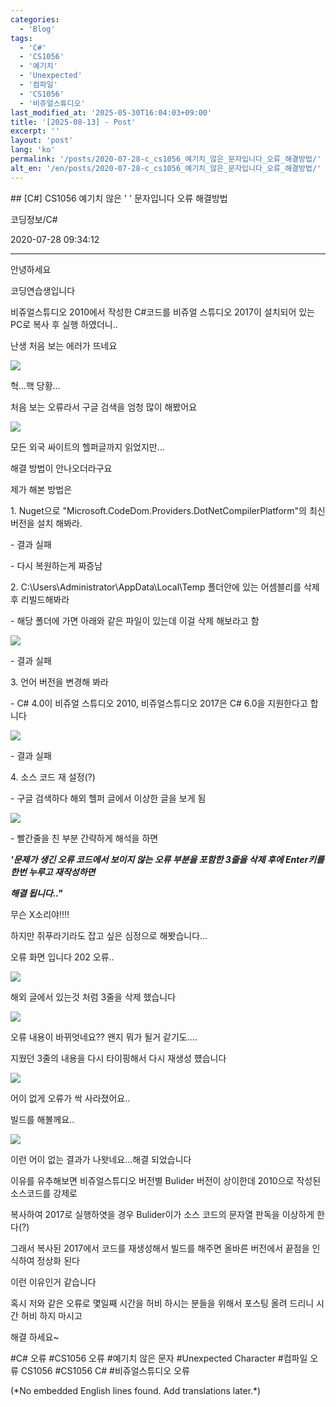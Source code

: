 ```yaml
---
categories:
  - 'Blog'
tags:
  - 'C#'
  - 'CS1056'
  - '예기치'
  - 'Unexpected'
  - '컴파일'
  - 'CS1056'
  - '비쥬얼스튜디오'
last_modified_at: '2025-05-30T16:04:03+09:00'
title: '[2025-08-13] - Post'
excerpt: ''
layout: 'post'
lang: 'ko'
permalink: '/posts/2020-07-28-c_cs1056_예기치_않은_문자입니다_오류_해결방법/'
alt_en: '/en/posts/2020-07-28-c_cs1056_예기치_않은_문자입니다_오류_해결방법/'
---
```


<div class="lang-panel lang-ko" lang="ko">
## [C#] CS1056 예기치 않은 ' ' 문자입니다 오류 해결방법

코딩정보/C#

2020-07-28 09:34:12

* * *

안녕하세요

코딩연습생입니다

비쥬얼스튜디오 2010에서 작성한 C#코드를 비쥬얼 스튜디오 2017이 설치되어 있는 PC로 복사 후 실행 하였더니..

난생 처음 보는 에러가 뜨네요

![](/assets/images/c_cs1056_예기치_않은_문자입니다_오류_해결방법/img.jpg)

헉...핵 당황...

처음 보는 오류라서 구글 검색을 엄청 많이 해봤어요

![](/assets/images/c_cs1056_예기치_않은_문자입니다_오류_해결방법/img.png)

모든 외국 싸이트의 헬퍼글까지 읽었지만...

해결 방법이 안나오더라구요

제가 해본 방법은

1\. Nuget으로 "Microsoft.CodeDom.Providers.DotNetCompilerPlatform"의 최신버전을 설치
해봐라.

\- 결과 실패

\- 다시 복원하는게 짜증남

2\. C:\Users\Administrator\AppData\Local\Temp 폴더안에 있는 어셈블리를 삭제후 리빌드해봐라

\- 해당 폴더에 가면 아래와 같은 파일이 있는데 이걸 삭제 해보라고 함

![](/assets/images/c_cs1056_예기치_않은_문자입니다_오류_해결방법/img_1.png)

\- 결과 실패

3\. 언어 버전을 변경해 봐라

\- C# 4.0이 비쥬얼 스튜디오 2010, 비쥬얼스튜디오 2017은 C# 6.0을 지원한다고 합니다

![](/assets/images/c_cs1056_예기치_않은_문자입니다_오류_해결방법/img_2.png)

\- 결과 실패

4\. 소스 코드 재 설정(?)

\- 구글 검색하다 해외 헬퍼 글에서 이상한 글을 보게 됨

![](/assets/images/c_cs1056_예기치_않은_문자입니다_오류_해결방법/img_3.png)

\- 빨간줄을 친 부분 간략하게 해석을 하면

**_'문제가 생긴 오류 코드에서 보이지 않는 오류 부분을 포함한 3줄을 삭제 후에 Enter키를 한번 누루고 재작성하면_**

**_해결 됩니다.."_**

무슨 X소리야!!!!

하지만 쥐푸라기라도 잡고 싶은 심정으로 해봣습니다...

오류 화면 입니다 202 오류..

![](/assets/images/c_cs1056_예기치_않은_문자입니다_오류_해결방법/img_4.png)

해외 글에서 있는것 처럼 3줄을 삭제 했습니다

![](/assets/images/c_cs1056_예기치_않은_문자입니다_오류_해결방법/img_5.png)

오류 내용이 바뀌엇네요?? 왠지 뭐가 될거 같기도....

지웠던 3줄의 내용을 다시 타이핑해서 다시 재생성 헀습니다

![](/assets/images/c_cs1056_예기치_않은_문자입니다_오류_해결방법/img_6.png)

어이 없게 오류가 싹 사라졌어요..

빌드를 해볼께요..

![](/assets/images/c_cs1056_예기치_않은_문자입니다_오류_해결방법/img_7.png)

이런 어이 없는 결과가 나왓네요...해결 되었습니다

이유를 유추해보면 비쥬얼스튜디오 버전별 Bulider 버전이 상이한데 2010으로 작성된 소스코드를 강제로

복사하여 2017로 실행하엿을 경우 Bulider이가 소스 코드의 문자열 판독을 이상하게 한다(?)

그래서 복사된 2017에서 코드를 재생성해서 빌드를 해주면 올바른 버전에서 끝점을 인식하여 정상화 된다

이런 이유인거 같습니다

혹시 저와 같은 오류로 몇일째 시간을 허비 하시는 분들을 위해서 포스팅 올려 드리니 시간 허비 하지 마시고

해결 하세요~

  

#C# 오류 #CS1056 오류 #예기치 않은 문자 #Unexpected Character #컴파일 오류 CS1056 #CS1056 C#
#비쥬얼스튜디오 오류


</div>
<div class="lang-panel lang-en" lang="en">
(*No embedded English lines found. Add translations later.*)

</div>
